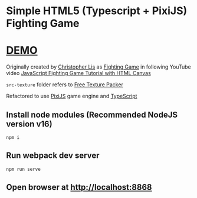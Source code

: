 # Simple HTML5 (Typescript + PixiJS) Fighting Game

# [DEMO](https://volodalexey.github.io/simple-html5-fighting-game/)

Originally created by [Christopher Lis](https://github.com/christopher4lis) as [Fighting Game](https://github.com/chriscourses/fighting-game) in following YouTube video [JavaScript Fighting Game Tutorial with HTML Canvas](https://www.youtube.com/watch?v=vyqbNFMDRGQ)

`src-texture` folder refers to [Free Texture Packer](http://free-tex-packer.com/download/)

Refactored to use [PixiJS](https://pixijs.com/) game engine and [TypeScript](https://www.typescriptlang.org/)

## Install node modules (Recommended NodeJS version v16)

```
npm i
```

## Run webpack dev server

```
npm run serve
```

## Open browser at [http://localhost:8868](http://localhost:8868)
